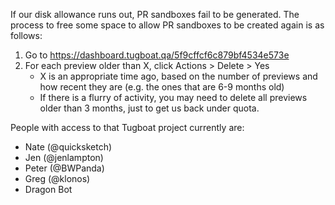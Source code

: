 If our disk allowance runs out, PR sandboxes fail to be generated. The process to free some space to allow PR sandboxes to be created again is as follows:

1. Go to https://dashboard.tugboat.qa/5f9cffcf6c879bf4534e573e
2. For each preview older than X, click Actions > Delete > Yes
   - X is an appropriate time ago, based on the number of previews and how recent they are (e.g. the ones that are 6-9 months old)
   - If there is a flurry of activity, you may need to delete all previews older than 3 months, just to get us back under quota.

People with access to that Tugboat project currently are:
- Nate (@quicksketch)
- Jen (@jenlampton)
- Peter (@BWPanda)
- Greg (@klonos)
- Dragon Bot
